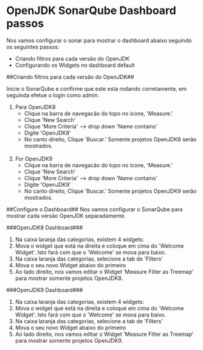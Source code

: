 # OpenJDK SonarQube Dashboard passos

Nos vamos configurar o sonar para mostrar o dashboard abaixo seguindo os seguintes passos:

* Criando filtros para cada versão do OpenJDK
* Configurando os Widgets no dashboard default


##Criando filtros para cada versão do OpenJDK##

Inicie o SonarQube e confirme que este esta rodando corretamente, em seguinda efetue o login como admin.

1. Para OpenJDK8
    * Clique na barra de navegacão do topo no icone, 'Measure.'
    * Clique 'New Search'
    * Clique 'More Criteria' --> drop down 'Name contains'
    * Digite 'OpenJDK8'
    * No canto direito, Clique 'Buscar.' Somente projetos OpenJDK8 serão mostrados.
<br><br>
2. For OpenJDK9
    * Clique na barra de navegacão do topo no icone, 'Measure.'
    * Clique 'New Search'
    * Clique 'More Criteria' --> drop down 'Name contains'
    * Digite 'OpenJDK9'
    * No canto direito, Clique 'Buscar.' Somente projetos OpenJDK9 serão mostrados.

##Configure o Dashboard##
Nos vamos configurar o SonarQube para mostrar cada versão OpenJDK separadamente.

###OpenJDK8 Dashboard###
1. Na caixa laranja das categorias, existem 4 widgets:
2. Mova o widget que está na direita e coloque em cima do 'Welcome Widget'. Isto fará com que o 'Welcome' se mova para baixo.
3. Na caixa laranja das categorias, selecione a tab de 'Filters'
4. Mova o seu novo Widget abaixo do primeiro
5. Ao lado direito, nos vamos editar o Widget 'Measure Filter as Treemap' para mostrar somente projetos OpenJDK8.

###OpenJDK9 Dashboard###
1. Na caixa laranja das categorias, existem 4 widgets:
2. Mova o widget que está na direita e coloque em cima do 'Welcome Widget'. Isto fará com que o 'Welcome' se mova para baixo.
3. Na caixa laranja das categorias, selecione a tab de 'Filters'
4. Mova o seu novo Widget abaixo do primeiro
5. Ao lado direito, nos vamos editar o Widget 'Measure Filter as Treemap' para mostrar somente projetos OpenJDK9.